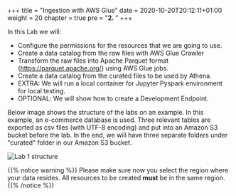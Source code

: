 +++
title = "Ingestion with AWS Glue"
date = 2020-10-20T20:12:11+01:00
weight = 20
chapter = true
pre = "<b>2. </b>"
+++

In this Lab we will:
- Configure the permissions for the resources that we are going to use.
- Create a data catalog from the raw files with AWS Glue Crawler
- Transform the raw files into Apache Parquet format (https://parquet.apache.org/) using AWS Glue jobs.
- Create a data catalog from the curated files to be used by Athena.
- EXTRA: We will run a local container for Jupyter Pyspark environment for local testing.
- OPTIONAL: We will show how to create a Development Endpoint.

Below image shows the structure of the labs on an example. In this example, an e-commerce database is used. Three relevant tables are exported as csv files (with UTF-8 encoding) and put into an Amazon S3 bucket before the lab. In the end, we will have three separate folders under "curated" folder in our Amazon S3 bucket.

![Lab 1 structure](/glue_images/ingestion/lab1-structure.png)

{{% notice warning %}}
Please make sure now you select the region where your data resides. All resources to be created **must** be in the same region.
{{% /notice %}}